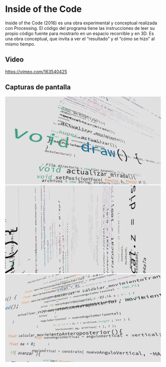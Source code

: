# Inside of the Code
Inside of the Code (2016) es una obra experimental y conceptual realizada con Processing. El código del programa tiene las instrucciones de leer su propio código fuente para mostrarlo en un espacio recorrible y en 3D. Es una obra conceptual, que invita a ver el “resultado” y el “cómo se hizo” al mismo tiempo.

## Video
https://vimeo.com/163540425

## Capturas de pantalla
![Captura de pantalla 0000](screens/captura_2016_4_21_18_0000.png)
![Captura de pantalla 0001](screens/captura_2016_4_21_18_0001.png)
![Captura de pantalla 0002](screens/captura_2016_4_21_18_0002.png)